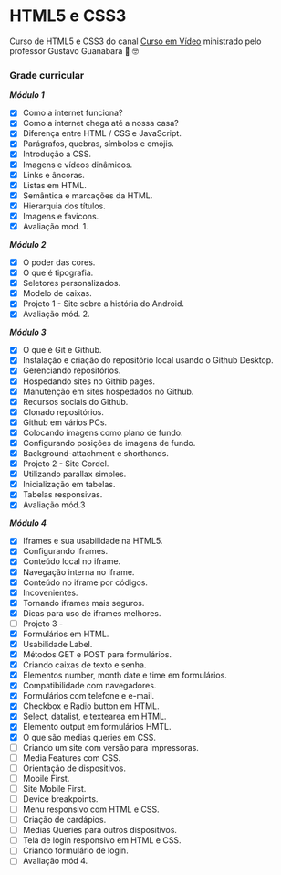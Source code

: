 # HTML5 e CSS3

 Curso de HTML5 e CSS3 do canal [Curso em Vídeo](https://www.cursoemvideo.com/) ministrado pelo professor Gustavo Guanabara 🖖 🤓

### Grade curricular

_**Módulo 1**_  
- [x] Como a internet funciona?
- [x] Como a internet chega até a nossa casa?
- [x] Diferença entre HTML / CSS e JavaScript.
- [x] Parágrafos, quebras, símbolos e emojis.
- [x] Introdução a CSS.
- [x] Imagens e vídeos dinâmicos.
- [x] Links e âncoras.
- [x] Listas em HTML.
- [x] Semântica e marcações da HTML.
- [x] Hierarquia dos títulos.
- [x] Imagens e favicons.
- [x] Avaliação mod. 1.

_**Módulo 2**_
- [x] O poder das cores.
- [x] O que é tipografia.
- [x] Seletores personalizados.
- [x] Modelo de caixas.
- [x] Projeto 1 - Site sobre a história do Android.
- [x] Avaliação mód. 2.

_**Módulo 3**_
- [x] O que é Git e Github.
- [x] Instalação e criação do repositório local usando o Github Desktop.
- [x] Gerenciando repositórios.
- [x] Hospedando sites no Githib pages.
- [x] Manutenção em sites hospedados no Github.
- [x] Recursos sociais do Github.
- [x] Clonado repositórios.
- [x] Github em vários PCs.
- [x] Colocando imagens como plano de fundo.
- [x] Configurando posições de imagens de fundo.
- [x] Background-attachment e shorthands.
- [x] Projeto 2 - Site Cordel.
- [x] Utilizando parallax simples.
- [x] Inicialização em tabelas.
- [x] Tabelas responsivas.
- [x] Avaliação mód.3

_**Módulo 4**_
- [x] Iframes e sua usabilidade na HTML5.
- [x] Configurando iframes.
- [x] Conteúdo local no iframe.
- [x] Navegação interna no iframe.
- [x] Conteúdo no iframe por códigos.
- [x] Incovenientes.
- [x] Tornando iframes mais seguros.
- [x] Dicas para uso de iframes melhores.
- [ ] Projeto 3 -
- [x] Formulários em HTML.
- [x] Usabilidade Label.
- [x] Métodos GET e POST para formulários.
- [x] Criando caixas de texto e senha.
- [x] Elementos number, month date e time em formulários.
- [x] Compatibilidade com navegadores.
- [x] Formulários com telefone e e-mail.
- [x] Checkbox e Radio button em HTML.
- [x] Select, datalist, e textearea em HTML.
- [x] Elemento output em formulários HMTL.
- [x] O que são medias queries em CSS.
- [ ] Criando um site com versão para impressoras.
- [ ] Media Features com CSS.
- [ ] Orientação de dispositivos.
- [ ] Mobile First.
- [ ] Site Mobile First.
- [ ] Device breakpoints.
- [ ] Menu responsivo com HTML e CSS.
- [ ] Criação de cardápios.
- [ ] Medias Queries para outros dispositivos.
- [ ] Tela de login responsivo em HTML e CSS.
- [ ] Criando formulário de login.
- [ ] Avaliação mód 4.